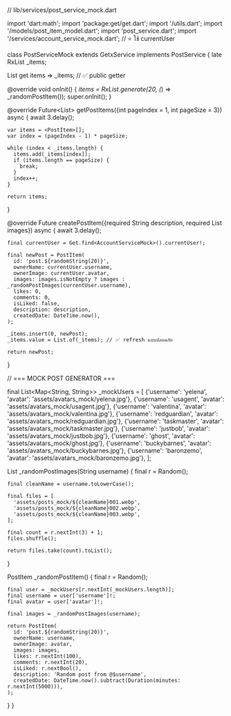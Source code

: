 // lib/services/post_service_mock.dart

import 'dart:math';
import 'package:get/get.dart';
import '/utils.dart';
import '/models/post_item_model.dart';
import 'post_service.dart';
import '/services/account_service_mock.dart'; // ⭐️ ใช้ currentUser

class PostServiceMock extends GetxService implements PostService {
  late RxList<PostItem> _items;

  List<PostItem> get items => _items; // ✅ public getter

  @override
  void onInit() {
    _items = RxList<PostItem>.generate(20, (_) => _randomPostItem());
    super.onInit();
  }

  @override
  Future<List<PostItem>> getPostItems({int pageIndex = 1, int pageSize = 3}) async {
    await 3.delay();

    var items = <PostItem>[];
    var index = (pageIndex - 1) * pageSize;

    while (index < _items.length) {
      items.add(_items[index]);
      if (items.length == pageSize) {
        break;
      }
      index++;
    }

    return items;
  }

  @override
  Future<PostItem> createPostItem({required String description, required List<String> images}) async {
    await 3.delay();

    final currentUser = Get.find<AccountServiceMock>().currentUser!;

    final newPost = PostItem(
      id: 'post.${randomString(20)}',
      ownerName: currentUser.username,
      ownerImage: currentUser.avatar,
      images: images.isNotEmpty ? images : _randomPostImages(currentUser.username),
      likes: 0,
      comments: 0,
      isLiked: false,
      description: description,
      createdDate: DateTime.now(),
    );

    _items.insert(0, newPost);
    _items.value = List.of(_items); // ✅ refresh แบบปลอดภัย

    return newPost;
  }

  // === MOCK POST GENERATOR ===

  final List<Map<String, String>> _mockUsers = [
    {'username': 'yelena', 'avatar': 'assets/avatars_mock/yelena.jpg'},
    {'username': 'usagent', 'avatar': 'assets/avatars_mock/usagent.jpg'},
    {'username': 'valentina', 'avatar': 'assets/avatars_mock/valentina.jpg'},
    {'username': 'redguardian', 'avatar': 'assets/avatars_mock/redguardian.jpg'},
    {'username': 'taskmaster', 'avatar': 'assets/avatars_mock/taskmaster.jpg'},
    {'username': 'justbob', 'avatar': 'assets/avatars_mock/justbob.jpg'},
    {'username': 'ghost', 'avatar': 'assets/avatars_mock/ghost.jpg'},
    {'username': 'buckybarnes', 'avatar': 'assets/avatars_mock/buckybarnes.jpg'},
    {'username': 'baronzemo', 'avatar': 'assets/avatars_mock/baronzemo.jpg'},
  ];

  List<String> _randomPostImages(String username) {
    final r = Random();

    final cleanName = username.toLowerCase();

    final files = [
      'assets/posts_mock/${cleanName}001.webp',
      'assets/posts_mock/${cleanName}002.webp',
      'assets/posts_mock/${cleanName}003.webp',
    ];

    final count = r.nextInt(3) + 1;
    files.shuffle();

    return files.take(count).toList();
  }

  PostItem _randomPostItem() {
    final r = Random();

    final user = _mockUsers[r.nextInt(_mockUsers.length)];
    final username = user['username']!;
    final avatar = user['avatar']!;

    final images = _randomPostImages(username);

    return PostItem(
      id: 'post.${randomString(20)}',
      ownerName: username,
      ownerImage: avatar,
      images: images,
      likes: r.nextInt(100),
      comments: r.nextInt(20),
      isLiked: r.nextBool(),
      description: 'Random post from @$username',
      createdDate: DateTime.now().subtract(Duration(minutes: r.nextInt(5000))),
    );
  }
}
